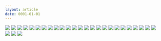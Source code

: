 ```yaml
---
layout: article
date: 0001-01-01
---
```


![](https://cdn.lewd.host/Umo70EXn.png)
![](https://cdn.lewd.host/21EYS314.png)
![](https://cdn.lewd.host/mvRmJhZr.jpg)
![](https://cdn.lewd.host/B3ppUSQE.jpg)
![](https://cdn.lewd.host/KB330G2I.jpg)
![](https://cdn.lewd.host/88Eh0x6m.jpg)
![](https://cdn.lewd.host/gWugR2Hd.jpg)
![](https://cdn.lewd.host/tkqwguvP.jpg)
![](https://cdn.lewd.host/dyGMSrDC.jpg)
![](https://cdn.lewd.host/2HoA2N9V.jpg)
![](https://cdn.lewd.host/u9hgxCCx.jpg)
![](https://cdn.lewd.host/fozTiMxd.jpg)
![](https://cdn.lewd.host/nwauxn7k.jpg)
![](https://cdn.lewd.host/V2vyypuQ.jpg)
![](https://cdn.lewd.host/afgyq0MM.jpg)
![](https://cdn.lewd.host/XhC6FoJh.jpg)
![](https://cdn.lewd.host/iPCrgRW1.jpg)
![](https://cdn.lewd.host/mScbTTca.jpg)
![](https://cdn.lewd.host/JPcnk7DF.jpg)
![](https://cdn.lewd.host/Q4OqrAF9.jpg)
![](https://cdn.lewd.host/VYYtIkSP.jpg)
![](https://cdn.lewd.host/GWGAfYyT.jpg)
![](https://cdn.lewd.host/qQGKLXQp.jpg)
![](https://cdn.lewd.host/xoxgkcdW.jpg)
![](https://cdn.lewd.host/tfSYlrce.jpg)
![](https://cdn.lewd.host/EvHLAnLT.jpg)
![](https://cdn.lewd.host/qHLeJSaG.jpg)
![](https://cdn.lewd.host/psNJ2qWm.jpg)
